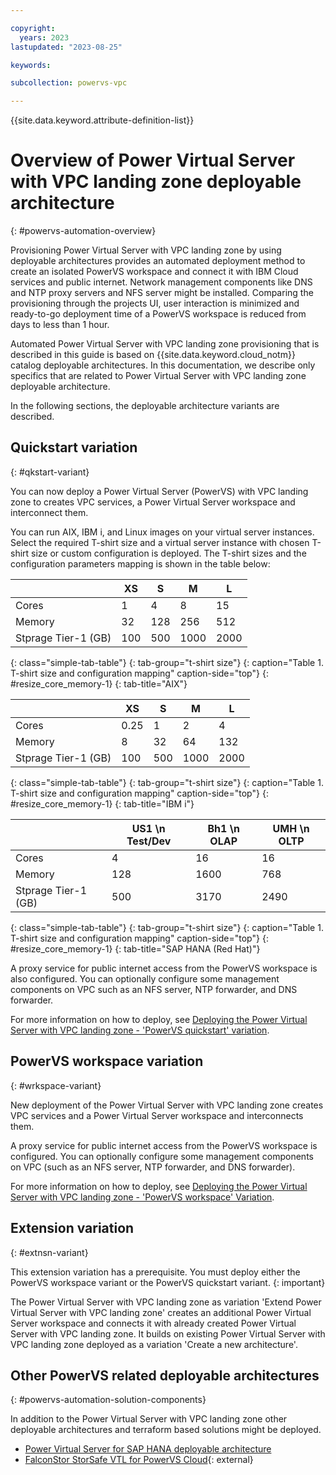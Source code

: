 ```yaml
---

copyright:
  years: 2023
lastupdated: "2023-08-25"

keywords:

subcollection: powervs-vpc

---
```


{{site.data.keyword.attribute-definition-list}}

# Overview of Power Virtual Server with VPC landing zone deployable architecture
{: #powervs-automation-overview}

Provisioning Power Virtual Server with VPC landing zone by using deployable architectures provides an automated deployment method to create an isolated PowerVS workspace and connect it with IBM Cloud services and public internet. Network management components like DNS and NTP proxy servers and NFS server might be installed. Comparing the provisioning through the projects UI, user interaction is minimized and ready-to-go deployment time of a PowerVS workspace is reduced from days to less than 1 hour. 

Automated Power Virtual Server with VPC landing zone provisioning that is described in this guide is based on {{site.data.keyword.cloud_notm}} catalog deployable architectures. In this documentation, we describe only specifics that are related to Power Virtual Server with VPC landing zone deployable architecture.

In the following sections, the deployable architecture variants are described. 

## Quickstart variation
{: #qkstart-variant}

You can now deploy a Power Virtual Server (PowerVS) with VPC landing zone to creates VPC services, a Power Virtual Server workspace and interconnect them. 

You can run AIX, IBM i, and Linux images on your virtual server instances. Select the required T-shirt size and a virtual server instance with chosen T-shirt size or custom configuration is deployed. The T-shirt sizes and the configuration parameters mapping is shown in the table below:

|  | XS | S | M | L |
|---------------------- | ------------------------- | ------------------------- | -------------------------  | ------------------------- |
| Cores | 1 | 4 | 8 | 15 |
| Memory | 32 | 128 | 256 | 512 |
| Stprage Tier-1 (GB) | 100 | 500 | 1000 | 2000 |
{: class="simple-tab-table"}
{: tab-group="t-shirt size"}
{: caption="Table 1. T-shirt size and configuration mapping" caption-side="top"}
{: #resize_core_memory-1}
{: tab-title="AIX"}

|  | XS | S | M | L |
|---------------------- | ------------------------- | ------------------------- | -------------------------  | ------------------------- |
| Cores | 0.25 | 1 | 2 | 4 |
| Memory | 8 | 32 | 64 | 132 |
| Stprage Tier-1 (GB) | 100 | 500 | 1000 | 2000 |
{: class="simple-tab-table"}
{: tab-group="t-shirt size"}
{: caption="Table 1. T-shirt size and configuration mapping" caption-side="top"}
{: #resize_core_memory-1}
{: tab-title="IBM i"}

|  | US1 \n Test/Dev | Bh1 \n OLAP | UMH \n OLTP |
|---------------------- | ------------------------- | ------------------------- | -------------------------  |
| Cores | 4 | 16 | 16 |
| Memory | 128 | 1600 | 768 |
| Stprage Tier-1 (GB) | 500 | 3170 | 2490 |
{: class="simple-tab-table"}
{: tab-group="t-shirt size"}
{: caption="Table 1. T-shirt size and configuration mapping" caption-side="top"}
{: #resize_core_memory-1}
{: tab-title="SAP HANA (Red Hat)"}


A proxy service for public internet access from the PowerVS workspace is also configured. You can optionally configure some management components on VPC such as an NFS server, NTP forwarder, and DNS forwarder.

For more information on how to deploy, see [Deploying the Power Virtual Server with VPC landing zone - 'PowerVS quickstart' variation](https://test.cloud.ibm.com/docs/powervs-vpc?topic=powervs-vpc-powervs-quickstart-deploy).

## PowerVS workspace variation
{: #wrkspace-variant}

New deployment of the Power Virtual Server with VPC landing zone creates VPC services and a Power Virtual Server workspace and interconnects them.

A proxy service for public internet access from the PowerVS workspace is configured. You can optionally configure some management components on VPC (such as an NFS server, NTP forwarder, and DNS forwarder).

For more information on how to deploy, see [Deploying the Power Virtual Server with VPC landing zone - 'PowerVS workspace' Variation](https://test.cloud.ibm.com/docs/powervs-vpc?topic=powervs-vpc-powervs-automation-deploy).

## Extension variation
{: #extnsn-variant}

This extension variation has a prerequisite. You must deploy either the PowerVS workspace variant or the PowerVS quickstart variant.
{: important}

The Power Virtual Server with VPC landing zone as variation 'Extend Power Virtual Server with VPC landing zone' creates an additional Power Virtual Server workspace and connects it with already created Power Virtual Server with VPC landing zone. It builds on existing Power Virtual Server with VPC landing zone deployed as a variation 'Create a new architecture'.

## Other PowerVS related deployable architectures
{: #powervs-automation-solution-components}

In addition to the Power Virtual Server with VPC landing zone other deployable architectures and terraform based solutions might be deployed. 

- [Power Virtual Server for SAP HANA deployable architecture](/docs/sap-powervs)
- [FalconStor StorSafe VTL for PowerVS Cloud](https://falconstor-download.s3.us-east.cloud-object-storage.appdomain.cloud/FalconStor%20VTL%20for%20IBM%20Deployment%20Guide.pdf){: external}

